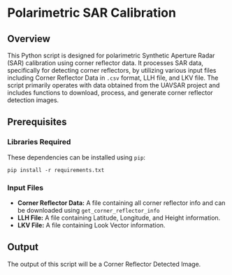 
<!DOCTYPE html>
<html lang="en">
<head>
    <meta charset="UTF-8">
    <meta name="viewport" content="width=device-width, initial-scale=1.0">
</head>
<body>

<h1>Polarimetric SAR Calibration</h1>

<h2>Overview</h2>
<p>This Python script is designed for polarimetric Synthetic Aperture Radar (SAR) calibration using corner reflector data. It processes SAR data, specifically for detecting corner reflectors, by utilizing various input files including Corner Reflector Data in <code>.csv</code> format, LLH file, and LKV file. The script primarily operates with data obtained from the UAVSAR project and includes functions to download, process, and generate corner reflector detection images.</p>

<h2>Prerequisites</h2>

<h3>Libraries Required</h3>

<p>These dependencies can be installed using <code>pip</code>:</p>

<pre><code>pip install -r requirements.txt</code></pre>

<h3>Input Files</h3>
<ul>
    <li><strong>Corner Reflector Data:</strong> A file containing all corner reflector info and can be downloaded using <code>get_corner_reflector_info</code> </li>
    <li><strong>LLH File:</strong> A file containing Latitude, Longitude, and Height information.</li>
    <li><strong>LKV File:</strong> A file containing Look Vector information.</li>
</ul>

<h2>Output</h2>
<p>The output of this script will be a Corner Reflector Detected Image.</p>

</body>
</html>

